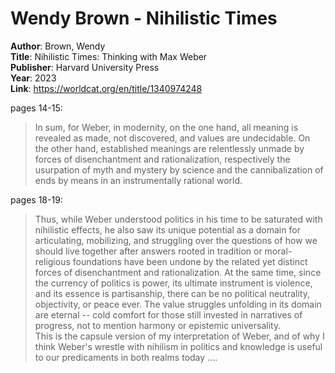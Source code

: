 # Wendy Brown - Nihilistic Times

**Author**: Brown, Wendy  
**Title**: Nihilistic Times: Thinking with Max Weber  
**Publisher**: Harvard University Press  
**Year**: 2023  
**Link**: <https://worldcat.org/en/title/1340974248>  

pages 14-15:  
> In sum, for Weber, in modernity, on the one hand, all meaning is revealed as made, not discovered, and values are undecidable. On the other hand, established meanings are relentlessly unmade by forces of disenchantment and rationalization, respectively the usurpation of myth and mystery by science and the cannibalization of ends by means in an instrumentally rational world.  

pages 18-19:  
> Thus, while Weber understood politics in his time to be saturated with nihilistic effects, he also saw its unique potential as a domain for articulating, mobilizing, and struggling over the questions of how we should live together after answers rooted in  tradition or moral-religious foundations have been undone by the related yet distinct forces of disenchantment and rationalization. At the same time, since the currency of politics is power, its ultimate instrument is violence, and its essence is partisanship, there can be no political neutrality, objectivity, or peace ever. The value struggles unfolding in its domain are eternal -- cold comfort for those still invested in narratives of progress, not to mention harmony or epistemic universality.  
> This is the capsule version of my interpretation of Weber, and of why I think Weber's wrestle with nihilism in politics and knowledge is useful to our predicaments in both realms today ....  





